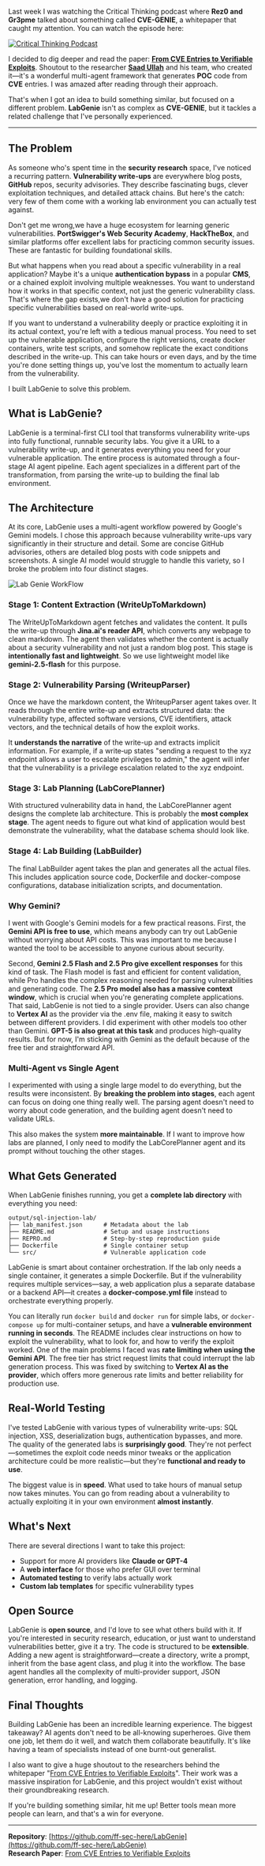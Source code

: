 Last week I was watching the Critical Thinking podcast where **Rez0 and Gr3pme** talked about something called **CVE-GENIE**, a whitepaper that caught my attention. You can watch the episode here: 

[![Critical Thinking Podcast](https://img.youtube.com/vi/l6O_ez2CTOo/0.jpg)](https://www.youtube.com/embed/l6O_ez2CTOo)

I decided to dig deeper and read the paper: [**From CVE Entries to Verifiable Exploits**](https://arxiv.org/pdf/2509.01835). Shoutout to the researcher [**Saad Ullah**](https://www.linkedin.com/in/saadullah01/) and his team, who created it—it's a wonderful multi-agent framework that generates **POC** code from **CVE** entries. I was amazed after reading through their approach.

That's when I got an idea to build something similar, but focused on a different problem. **LabGenie** isn't as complex as **CVE-GENIE**, but it tackles a related challenge that I've personally experienced.

---

## The Problem

As someone who's spent time in the **security research** space, I've noticed a recurring pattern. **Vulnerability write-ups** are everywhere blog posts, **GitHub** repos, security advisories. They describe fascinating bugs, clever exploitation techniques, and detailed attack chains. But here's the catch: very few of them come with a working lab environment you can actually test against.

Don't get me wrong,we have a huge ecosystem for learning generic vulnerabilities. **PortSwigger's Web Security Academy**, **HackTheBox**, and similar platforms offer excellent labs for practicing common security issues. These are fantastic for building foundational skills.


But what happens when you read about a specific vulnerability in a real application? Maybe it's a unique **authentication bypass** in a popular **CMS**, or a chained exploit involving multiple weaknesses. You want to understand how it works in that specific context, not just the generic vulnerability class. That's where the gap exists,we don't have a good solution for practicing specific vulnerabilities based on real-world write-ups.

If you want to understand a vulnerability deeply or practice exploiting it in its actual context, you're left with a tedious manual process. You need to set up the vulnerable application, configure the right versions, create docker containers, write test scripts, and somehow replicate the exact conditions described in the write-up. This can take hours or even days, and by the time you're done setting things up, you've lost the momentum to actually learn from the vulnerability.

I built LabGenie to solve this problem.

## What is LabGenie?

LabGenie is a terminal-first CLI tool that transforms vulnerability write-ups into fully functional, runnable security labs. You give it a URL to a vulnerability write-up, and it generates everything you need for your vulnerable application.
The entire process is automated through a four-stage AI agent pipeline. Each agent specializes in a different part of the transformation, from parsing the write-up to building the final lab environment.

## The Architecture

At its core, LabGenie uses a multi-agent workflow powered by Google's Gemini models. I chose this approach because vulnerability write-ups vary significantly in their structure and detail. Some are concise GitHub advisories, others are detailed blog posts with code snippets and screenshots. A single AI model would struggle to handle this variety, so I broke the problem into four distinct stages.

![Lab Genie WorkFlow](/images/flowchart.png)

### Stage 1: Content Extraction (WriteUpToMarkdown)

The WriteUpToMarkdown agent fetches and validates the content. It pulls the write-up through **Jina.ai's reader API**, which converts any webpage to clean markdown. The agent then validates whether the content is actually about a security vulnerability and not just a random blog post. This stage is **intentionally fast and lightweight**. So we use lightweight model like **gemini-2.5-flash** for this purpose.

### Stage 2: Vulnerability Parsing (WriteupParser)

Once we have the markdown content, the WriteupParser agent takes over. It reads through the entire write-up and extracts structured data: the vulnerability type, affected software versions, CVE identifiers, attack vectors, and the technical details of how the exploit works.

It **understands the narrative** of the write-up and extracts implicit information. For example, if a write‑up states "sending a request to the xyz endpoint allows a user to escalate privileges to admin," the agent will infer that the vulnerability is a privilege escalation related to the xyz endpoint.

### Stage 3: Lab Planning (LabCorePlanner)

With structured vulnerability data in hand, the LabCorePlanner agent designs the complete lab architecture. This is probably the **most complex stage**. The agent needs to figure out what kind of application would best demonstrate the vulnerability, what the database schema should look like.

### Stage 4: Lab Building (LabBuilder)

The final LabBuilder agent takes the plan and generates all the actual files. This includes application source code, Dockerfile and docker-compose configurations, database initialization scripts, and documentation.

### Why Gemini?

I went with Google's Gemini models for a few practical reasons. First, the **Gemini API is free to use**, which means anybody can try out LabGenie without worrying about API costs. This was important to me because I wanted the tool to be accessible to anyone curious about security.

Second, **Gemini 2.5 Flash and 2.5 Pro give excellent responses** for this kind of task. The Flash model is fast and efficient for content validation, while Pro handles the complex reasoning needed for parsing vulnerabilities and generating code. The **2.5 Pro model also has a massive context window**, which is crucial when you're generating complete applications.
That said, LabGenie is not tied to a single provider. Users can also change to **Vertex AI** as the provider via the .env file, making it easy to switch between different providers.
I did experiment with other models too other than Gemini. **GPT-5 is also great at this task** and produces high-quality results. But for now, I'm sticking with Gemini as the default because of the free tier and straightforward API. 

### Multi-Agent vs Single Agent

I experimented with using a single large model to do everything, but the results were inconsistent. By **breaking the problem into stages**, each agent can focus on doing one thing really well. The parsing agent doesn't need to worry about code generation, and the building agent doesn't need to validate URLs.

This also makes the system **more maintainable**. If I want to improve how labs are planned, I only need to modify the LabCorePlanner agent and its prompt without touching the other stages.


## What Gets Generated

When LabGenie finishes running, you get a **complete lab directory** with everything you need:

```
output/sql-injection-lab/
├── lab_manifest.json      # Metadata about the lab
├── README.md              # Setup and usage instructions
├── REPRO.md               # Step-by-step reproduction guide
├── Dockerfile             # Single container setup
└── src/                   # Vulnerable application code
```

LabGenie is smart about container orchestration. If the lab only needs a single container, it generates a simple Dockerfile. But if the vulnerability requires multiple services—say, a web application plus a separate database or a backend API—it creates a **docker-compose.yml file** instead to orchestrate everything properly.

You can literally run `docker build` and `docker run` for simple labs, or `docker-compose up` for multi-container setups, and have a **vulnerable environment running in seconds**. The README includes clear instructions on how to exploit the vulnerability, what to look for, and how to verify the exploit worked.
One of the main problems I faced was **rate limiting when using the Gemini API**. The free tier has strict request limits that could interrupt the lab generation process. This was fixed by switching to **Vertex AI as the provider**, which offers more generous rate limits and better reliability for production use.


## Real-World Testing

I've tested LabGenie with various types of vulnerability write-ups: SQL injection, XSS, deserialization bugs, authentication bypasses, and more. The quality of the generated labs is **surprisingly good**. They're not perfect—sometimes the exploit code needs minor tweaks or the application architecture could be more realistic—but they're **functional and ready to use**.

The biggest value is in **speed**. What used to take hours of manual setup now takes minutes. You can go from reading about a vulnerability to actually exploiting it in your own environment **almost instantly**.

## What's Next

There are several directions I want to take this project:

- Support for more AI providers like **Claude or GPT-4**
- A **web interface** for those who prefer GUI over terminal
- **Automated testing** to verify labs actually work
- **Custom lab templates** for specific vulnerability types

## Open Source

LabGenie is **open source**, and I'd love to see what others build with it. If you're interested in security research, education, or just want to understand vulnerabilities better, give it a try.
The code is structured to be **extensible**. Adding a new agent is straightforward—create a directory, write a prompt, inherit from the base agent class, and plug it into the workflow. The base agent handles all the complexity of multi-provider support, JSON generation, error handling, and logging.

## Final Thoughts

Building LabGenie has been an incredible learning experience. The biggest takeaway? AI agents don't need to be all-knowing superheroes. Give them one job, let them do it well, and watch them collaborate beautifully. It's like having a team of specialists instead of one burnt-out generalist.

I also want to give a huge shoutout to the researchers behind the whitepaper "[From CVE Entries to Verifiable Exploits](https://arxiv.org/pdf/2509.01835)". Their work was a massive inspiration for LabGenie, and this project wouldn't exist without their groundbreaking research.

If you're building something similar, hit me up! Better tools mean more people can learn, and that's a win for everyone.

---

**Repository**: [https://github.com/ff-sec-here/LabGenie](https://github.com/ff-sec-here/LabGenie)  
**Research Paper**: [From CVE Entries to Verifiable Exploits](https://arxiv.org/pdf/2509.01835)
